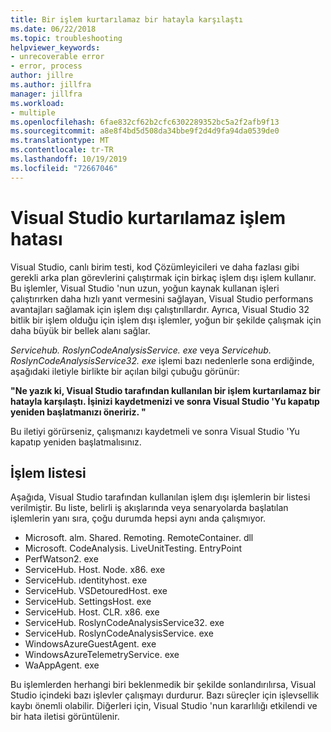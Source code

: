 ```yaml
---
title: Bir işlem kurtarılamaz bir hatayla karşılaştı
ms.date: 06/22/2018
ms.topic: troubleshooting
helpviewer_keywords:
- unrecoverable error
- error, process
author: jillre
ms.author: jillfra
manager: jillfra
ms.workload:
- multiple
ms.openlocfilehash: 6fae832cf62b2cfc6302289352bc5a2f2afb9f13
ms.sourcegitcommit: a8e8f4bd5d508da34bbe9f2d4d9fa94da0539de0
ms.translationtype: MT
ms.contentlocale: tr-TR
ms.lasthandoff: 10/19/2019
ms.locfileid: "72667046"
---
```

# <a name="visual-studio-unrecoverable-process-error"></a>Visual Studio kurtarılamaz işlem hatası

Visual Studio, canlı birim testi, kod Çözümleyicileri ve daha fazlası gibi gerekli arka plan görevlerini çalıştırmak için birkaç işlem dışı işlem kullanır. Bu işlemler, Visual Studio 'nun uzun, yoğun kaynak kullanan işleri çalıştırırken daha hızlı yanıt vermesini sağlayan, Visual Studio performans avantajları sağlamak için işlem dışı çalıştırıllardır. Ayrıca, Visual Studio 32 bitlik bir işlem olduğu için işlem dışı işlemler, yoğun bir şekilde çalışmak için daha büyük bir bellek alanı sağlar.

*Servicehub. RoslynCodeAnalysisService. exe* veya *Servicehub. RoslynCodeAnalysisService32. exe* işlemi bazı nedenlerle sona erdiğinde, aşağıdaki iletiyle birlikte bir açılan bilgi çubuğu görünür:

**"Ne yazık ki, Visual Studio tarafından kullanılan bir işlem kurtarılamaz bir hatayla karşılaştı. İşinizi kaydetmenizi ve sonra Visual Studio 'Yu kapatıp yeniden başlatmanızı öneririz. "**

Bu iletiyi görürseniz, çalışmanızı kaydetmeli ve sonra Visual Studio 'Yu kapatıp yeniden başlatmalısınız.

## <a name="list-of-processes"></a>İşlem listesi

Aşağıda, Visual Studio tarafından kullanılan işlem dışı işlemlerin bir listesi verilmiştir. Bu liste, belirli iş akışlarında veya senaryolarda başlatılan işlemlerin yanı sıra, çoğu durumda hepsi aynı anda çalışmıyor.

- Microsoft. alm. Shared. Remoting. RemoteContainer. dll
- Microsoft. CodeAnalysis. LiveUnitTesting. EntryPoint
- PerfWatson2. exe
- ServiceHub. Host. Node. x86. exe
- ServiceHub. ıdentityhost. exe
- ServiceHub. VSDetouredHost. exe
- ServiceHub. SettingsHost. exe
- ServiceHub. Host. CLR. x86. exe
- ServiceHub. RoslynCodeAnalysisService32. exe
- ServiceHub. RoslynCodeAnalysisService. exe
- WindowsAzureGuestAgent. exe
- WindowsAzureTelemetryService. exe
- WaAppAgent. exe

Bu işlemlerden herhangi biri beklenmedik bir şekilde sonlandırılırsa, Visual Studio içindeki bazı işlevler çalışmayı durdurur. Bazı süreçler için işlevsellik kaybı önemli olabilir. Diğerleri için, Visual Studio 'nun kararlılığı etkilendi ve bir hata iletisi görüntülenir.